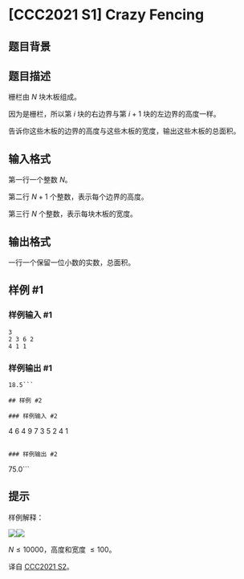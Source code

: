 # [CCC2021 S1] Crazy Fencing

## 题目背景



## 题目描述

栅栏由 $N$ 块木板组成。

因为是栅栏，所以第 $i$ 块的右边界与第 $i+1$ 块的左边界的高度一样。

告诉你这些木板的边界的高度与这些木板的宽度，输出这些木板的总面积。

## 输入格式

第一行一个整数 $N$。

第二行 $N+1$ 个整数，表示每个边界的高度。

第三行 $N$ 个整数，表示每块木板的宽度。

## 输出格式

一行一个保留一位小数的实数，总面积。

## 样例 #1

### 样例输入 #1
```
3
2 3 6 2
4 1 1
```

### 样例输出 #1

```
18.5```

## 样例 #2

### 样例输入 #2
```
4
6 4 9 7 3
5 2 4 1
```

### 样例输出 #2

```
75.0```

## 提示

样例解释：

![](https://cdn.luogu.com.cn/upload/image_hosting/doy8i2lm.png)![](https://cdn.luogu.com.cn/upload/image_hosting/3q9oe7v5.png)

$N\leq 10000$，高度和宽度 $\leq 100$。

译自 [CCC2021 S2](https://cemc.math.uwaterloo.ca/contests/computing/past_ccc_contests/2021/ccc/seniorEF.pdf)。
